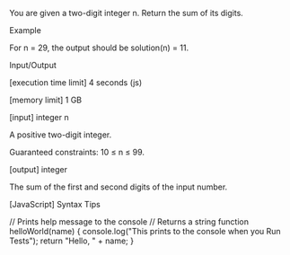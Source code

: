 You are given a two-digit integer n. Return the sum of its digits.

Example

For n = 29, the output should be
solution(n) = 11.

Input/Output

[execution time limit] 4 seconds (js)

[memory limit] 1 GB

[input] integer n

A positive two-digit integer.

Guaranteed constraints:
10 ≤ n ≤ 99.

[output] integer

The sum of the first and second digits of the input number.

[JavaScript] Syntax Tips

// Prints help message to the console
// Returns a string
function helloWorld(name) {
    console.log("This prints to the console when you Run Tests");
    return "Hello, " + name;
}